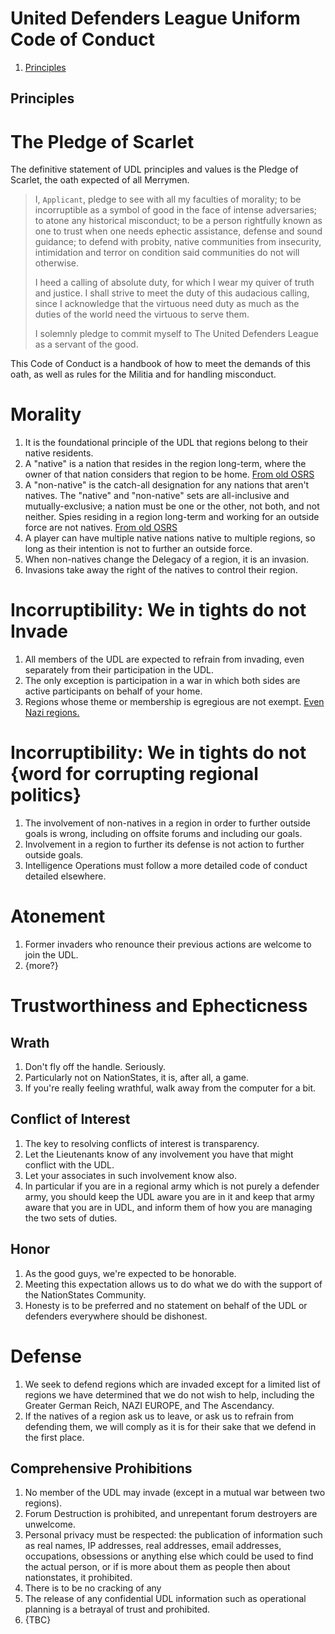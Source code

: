 United Defenders League Uniform Code of Conduct
================================

1. [Principles](#principles)

Principles
-------------------------

# The Pledge of Scarlet

The definitive statement of UDL principles and values is the Pledge of Scarlet, the oath expected of all Merrymen.

> I, `Applicant`, pledge to see with all my faculties of morality; to be incorruptible as a symbol of good in the face of intense adversaries; to atone any historical misconduct; to be a person rightfully known as one to trust when one needs ephectic assistance, defense and sound guidance; to defend with probity, native communities from insecurity, intimidation and terror on condition said communities do not will otherwise.
> 
> I heed a calling of absolute duty, for which I wear my quiver of truth and justice. I shall strive to meet the duty of this audacious calling, since I acknowledge that the virtuous need duty as much as the duties of the world need the virtuous to serve them.
> 
> I solemnly pledge to commit myself to The United Defenders League as a servant of the good.

This Code of Conduct is a handbook of how to meet the demands of this oath, as well as rules for the Militia and for handling misconduct.

# Morality

1. It is the foundational principle of the UDL that regions belong to their native residents.
2. A "native" is a nation that resides in the region long-term, where the owner of that nation considers that region to be home. [From old OSRS](http://web.archive.org/web/20050521153957/http://forums.jolt.co.uk/showthread.php?t=301703) 
3. A "non-native" is the catch-all designation for any nations that aren't natives. The "native" and "non-native" sets are all-inclusive and mutually-exclusive; a nation must be one or the other, not both, and not neither. Spies residing in a region long-term and working for an outside force are not natives. [From old OSRS](http://web.archive.org/web/20050521153957/http://forums.jolt.co.uk/showthread.php?t=301703) 
4. A player can have multiple native nations native to multiple regions, so long as their intention is not to further an outside force.
5. When non-natives change the Delegacy of a region, it is an invasion.
6. Invasions take away the right of the natives to control their region.

# Incorruptibility: We in tights do not Invade

1. All members of the UDL are expected to refrain from invading, even separately from their participation in the UDL.
2. The only exception is participation in a war in which both sides are active participants on behalf of your home.
3. Regions whose theme or membership is egregious are not exempt. [Even Nazi regions.](http://s4.zetaboards.com/UDL/topic/9829200/1/)

# Incorruptibility: We in tights do not {word for corrupting regional politics}

1. The involvement of non-natives in a region in order to further outside goals is wrong, including on offsite forums and including our goals.
2. Involvement in a region to further its defense is not action to further outside goals.
3. Intelligence Operations must follow a more detailed code of conduct detailed elsewhere.

# Atonement

1. Former invaders who renounce their previous actions are welcome to join the UDL.
2. {more?}

# Trustworthiness and Ephecticness

## Wrath

1. Don't fly off the handle. Seriously.
2. Particularly not on NationStates, it is, after all, a game.
3. If you're really feeling wrathful, walk away from the computer for a bit.

## Conflict of Interest

1. The key to resolving conflicts of interest is transparency.
2. Let the Lieutenants know of any involvement you have that might conflict with the UDL.
3. Let your associates in such involvement know also.
4. In particular if you are in a regional army which is not purely a defender army, you should keep the UDL aware you are in it and keep that army aware that you are in UDL, and inform them of how you are managing the two sets of duties.

## Honor

1. As the good guys, we're expected to be honorable.
2. Meeting this expectation allows us to do what we do with the support of the NationStates Community.
3. Honesty is to be preferred and no statement on behalf of the UDL or defenders everywhere should be dishonest.

# Defense

1. We seek to defend regions which are invaded except for a limited list of regions we have determined that we do not wish to help, including the Greater German Reich, NAZI EUROPE, and The Ascendancy.
2. If the natives of a region ask us to leave, or ask us to refrain from defending them, we will comply as it is for their sake that we defend in the first place.

 
Comprehensive Prohibitions
-------------------------

1. No member of the UDL may invade (except in a mutual war between two regions).
2. Forum Destruction is prohibited, and unrepentant forum destroyers are unwelcome.
3. Personal privacy must be respected: the publication of information such as real names, IP addresses, real addresses, email addresses, occupations, obsessions or anything else which could be used to find the actual person, or if is more about them as people then about nationstates, it prohibited.
4. There is to be no cracking of any 
5. The release of any confidential UDL information such as operational planning is a betrayal of trust and prohibited.
6. {TBC}
